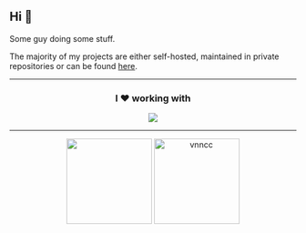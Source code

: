 ## Hi 👋

Some guy doing some stuff.

The majority of my projects are either self-hosted, maintained in private repositories or can be found [here](https://github.com/snowberry-software).

---
<div align="center">
  <h3>I ❤️ working with</h3>
  <img src="https://skillicons.dev/icons?i=cs,ts,js,cpp,tailwind,sass,css,md,html,threejs,react,nextjs,vite,git,docker,grafana,rabbitmq,cloudflare,postgres,dotnet,bash,ansible,vscode,visualstudio,linux,macos" />
</div>

---

<div align="center">
  <img src="https://github-readme-stats.vercel.app/api?username=vnncc&theme=dark&show_icons=true&locale=en&layout=compact" height="150"/>
  <img src="https://github-readme-stats.vercel.app/api/top-langs?username=vnncc&theme=dark&show_icons=true&locale=en&layout=compact" alt="vnncc" height="150"/> 
</div>

